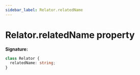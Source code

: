```yaml
---
sidebar_label: Relator.relatedName
---
```


# Relator.relatedName property

**Signature:**

```typescript
class Relator {
  relatedName: string;
}
```
